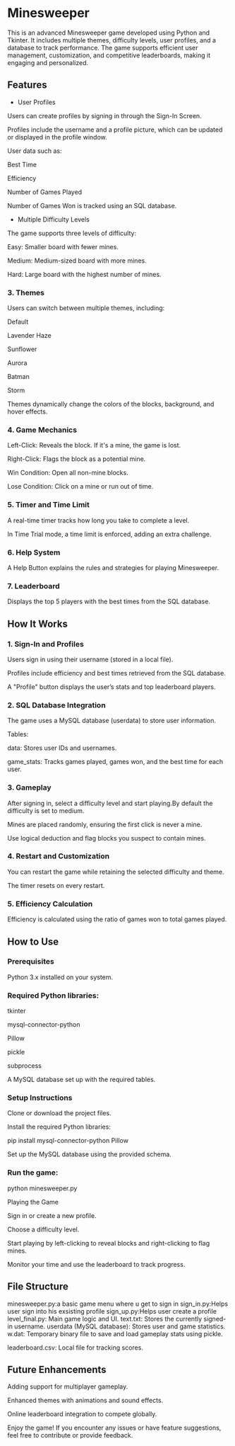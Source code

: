 # Minesweeper

This is an advanced Minesweeper game developed using Python and Tkinter. It includes multiple themes, difficulty levels, user profiles, and a database to track performance. The game supports efficient user management, customization, and competitive leaderboards, making it engaging and personalized.

## Features

* User Profiles

Users can create profiles by signing in through the Sign-In Screen.

Profiles include the username and a profile picture, which can be updated or displayed in the profile window.

User data such as:

Best Time

Efficiency

Number of Games Played

Number of Games Won
is tracked using an SQL database.

* Multiple Difficulty Levels

The game supports three levels of difficulty:

Easy: Smaller board with fewer mines.

Medium: Medium-sized board with more mines.

Hard: Large board with the highest number of mines.

### 3. Themes

Users can switch between multiple themes, including:

Default

Lavender Haze

Sunflower

Aurora

Batman

Storm

Themes dynamically change the colors of the blocks, background, and hover effects.

### 4. Game Mechanics

Left-Click: Reveals the block. If it's a mine, the game is lost.

Right-Click: Flags the block as a potential mine.

Win Condition: Open all non-mine blocks.

Lose Condition: Click on a mine or run out of time.

### 5. Timer and Time Limit

A real-time timer tracks how long you take to complete a level.

In Time Trial mode, a time limit is enforced, adding an extra challenge.

### 6. Help System

A Help Button explains the rules and strategies for playing Minesweeper.

### 7. Leaderboard

Displays the top 5 players with the best times from the SQL database.

## How It Works

### 1. Sign-In and Profiles

Users sign in using their username (stored in a local file).

Profiles include efficiency and best times retrieved from the SQL database.

A "Profile" button displays the user’s stats and top leaderboard players.

### 2. SQL Database Integration

The game uses a MySQL database (userdata) to store user information.

Tables:

data: Stores user IDs and usernames.

game_stats: Tracks games played, games won, and the best time for each user.

 
### 3. Gameplay

After signing in, select a difficulty level and start playing.By default the 
difficulty is set to medium.

Mines are placed randomly, ensuring the first click is never a mine.

Use logical deduction and flag blocks you suspect to contain mines.

### 4. Restart and Customization

You can restart the game while retaining the selected difficulty and theme.

The timer resets on every restart.

### 5. Efficiency Calculation

Efficiency is calculated using the ratio of games won to total games played.

## How to Use

### Prerequisites

Python 3.x installed on your system.

### Required Python libraries:

tkinter

mysql-connector-python

Pillow

pickle

subprocess

A MySQL database set up with the required tables.

### Setup Instructions

Clone or download the project files.

Install the required Python libraries:

pip install mysql-connector-python Pillow

Set up the MySQL database using the provided schema.

### Run the game:

python minesweeper.py

Playing the Game

Sign in or create a new profile.

Choose a difficulty level.

Start playing by left-clicking to reveal blocks and right-clicking to flag mines.

Monitor your time and use the leaderboard to track progress.

## File Structure
minesweeper.py:a basic game menu where u get to sign in
sign_in.py:Helps user sign into his exsisting profile
sign_up.py:Helps user create a profile
level_final.py: Main game logic and UI.
text.txt: Stores the currently signed-in username.
userdata (MySQL database): Stores user and game statistics.
w.dat: Temporary binary file to save and load gameplay stats using pickle.

leaderboard.csv: Local file for tracking scores.

## Future Enhancements

Adding support for multiplayer gameplay.

Enhanced themes with animations and sound effects.

Online leaderboard integration to compete globally.

Enjoy the game! If you encounter any issues or have feature suggestions, feel free to contribute or provide feedback.

